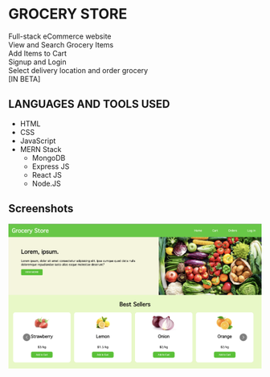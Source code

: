 <HTML>
  <BODY>
    <H1> GROCERY STORE </H1>
    <P>
      Full-stack eCommerce website <BR />
      View and Search Grocery Items  <BR />
      Add Items to Cart  <BR />
      Signup and Login  <BR />
      Select delivery location and order grocery  <BR />
      [IN BETA]
    </P>
    <H2> LANGUAGES AND TOOLS USED </H2>
    <UL>
      <LI> HTML </LI>
      <LI> CSS </LI>
      <LI> JavaScript </LI>
      <LI> MERN Stack 
        <UL>
          <LI> MongoDB </LI>
          <LI> Express JS </LI>
          <LI> React JS </LI>
          <LI> Node.JS </LI>
        </UL> 
      </LI>
    </UL>
    <H2> Screenshots </H2>
    <IMG SRC="./Screenshots/Screenshot%201.png">
  </BODY>
</HTML>
